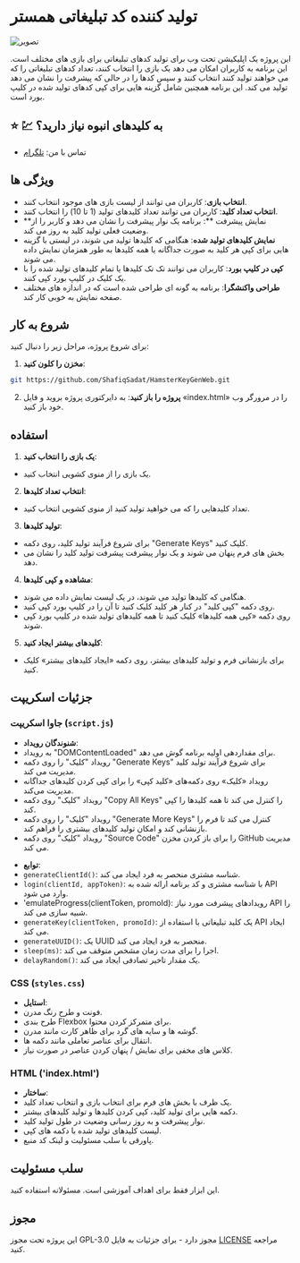 # تولید کننده کد تبلیغاتی همستر
![تصویر](https://github.com/user-attachments/assets/454fe5bd-f84c-461b-9d15-f58dcb30fefc)



این پروژه یک اپلیکیشن تحت وب برای تولید کدهای تبلیغاتی برای بازی های مختلف است. این برنامه به کاربران امکان می دهد یک بازی را انتخاب کنند، تعداد کدهای تبلیغاتی را که می خواهند تولید کنند انتخاب کنند و سپس کدها را در حالی که پیشرفت را نشان می دهد تولید می کند. این برنامه همچنین شامل گزینه هایی برای کپی کدهای تولید شده در کلیپ بورد است.

## ⭐ 💹 به کلیدهای انبوه نیاز دارید؟
- تماس با من: [تلگرام](https://t.me/salarlotfi1381)

## ویژگی ها

- **انتخاب بازی**: کاربران می توانند از لیست بازی های موجود انتخاب کنند.
- **انتخاب تعداد کلید**: کاربران می توانند تعداد کلیدهای تولید (1 تا 10) را انتخاب کنند.
- **نمایش پیشرفت **: برنامه یک نوار پیشرفت را نشان می دهد و کاربر را از وضعیت فعلی تولید کلید به روز می کند.
- **نمایش کلیدهای تولید شده**: هنگامی که کلیدها تولید می شوند، در لیستی با گزینه هایی برای کپی هر کلید به صورت جداگانه یا همه کلیدها به طور همزمان نمایش داده می شوند.
- **کپی در کلیپ بورد**: کاربران می توانند تک تک کلیدها یا تمام کلیدهای تولید شده را با یک کلیک در کلیپ بورد کپی کنند.
- **طراحی واکنشگرا**: برنامه به گونه ای طراحی شده است که در اندازه های مختلف صفحه نمایش به خوبی کار کند.

## شروع به کار

برای شروع پروژه، مراحل زیر را دنبال کنید:

1. **مخزن را کلون کنید**:
 ```sh
git https://github.com/ShafiqSadat/HamsterKeyGenWeb.git
 ```

2. **پروژه را باز کنید**:
 به دایرکتوری پروژه بروید و فایل «index.html» را در مرورگر وب خود باز کنید.

## استفاده

1. **یک بازی را انتخاب کنید**:
 - یک بازی را از منوی کشویی انتخاب کنید.

2. **انتخاب تعداد کلیدها**:
 - تعداد کلیدهایی را که می خواهید تولید کنید از منوی کشویی انتخاب کنید.

3. **تولید کلیدها**:
 - برای شروع فرآیند تولید کلید، روی دکمه "Generate Keys" کلیک کنید.
 - بخش های فرم پنهان می شوند و یک نوار پیشرفت پیشرفت تولید کلید را نشان می دهد.

4. **مشاهده و کپی کلیدها**:
 - هنگامی که کلیدها تولید می شوند، در یک لیست نمایش داده می شوند.
 - روی دکمه "کپی کلید" در کنار هر کلید کلیک کنید تا آن را در کلیپ بورد کپی کنید.
 - روی دکمه «کپی همه کلیدها» کلیک کنید تا همه کلیدهای تولید شده در کلیپ بورد کپی شوند.

5. **کلیدهای بیشتر ایجاد کنید**:
 - برای بازنشانی فرم و تولید کلیدهای بیشتر، روی دکمه «ایجاد کلیدهای بیشتر» کلیک کنید.

## جزئیات اسکریپت


### جاوا اسکریپت (`script.js`)
<div div="rtl">

- **شنوندگان رویداد**:
 - به رویداد "DOMContentLoaded" برای مقداردهی اولیه برنامه گوش می دهد.
 - رویداد "کلیک" را روی دکمه "Generate Keys" برای شروع فرآیند تولید کلید مدیریت می کند.
 - رویداد «کلیک» روی دکمه‌های «کلید کپی» را برای کپی کردن کلیدهای جداگانه مدیریت می‌کند.
 - رویداد "کلیک" روی دکمه "Copy All Keys" را کنترل می کند تا همه کلیدها را کپی کند.
 - رویداد "کلیک" را روی دکمه "Generate More Keys" کنترل می کند تا فرم را بازنشانی کند و امکان تولید کلیدهای بیشتری را فراهم کند.
 - رویداد "کلیک" روی دکمه "Source Code" را برای باز کردن مخزن GitHub مدیریت می کند.
</div>

- **توابع**:
 - `generateClientId()`: شناسه مشتری منحصر به فرد ایجاد می کند.
 - `login(clientId, appToken)`: با شناسه مشتری و کد برنامه ارائه شده به API وارد می شود.
 - 'emulateProgress(clientToken, promoId): رویدادهای پیشرفت مورد نیاز API را شبیه سازی می کند.
 - `generateKey(clientToken, promoId)`: یک کلید تبلیغاتی با استفاده از API ایجاد می کند.
 - `generateUUID()`: یک UUID منحصر به فرد ایجاد می کند.
 - `sleep(ms)`: اجرا را برای مدت زمان مشخص متوقف می کند.
 - `delayRandom()`: یک مقدار تاخیر تصادفی ایجاد می کند.

### CSS (`styles.css`)

- **استایل**:
 - فونت و طرح رنگ مدرن.
 - طرح بندی Flexbox برای متمرکز کردن محتوا.
 - گوشه ها و سایه های گرد برای ظاهر کارت مانند مدرن.
 - انتقال برای عناصر تعاملی مانند دکمه ها.
 - کلاس های مخفی برای نمایش / پنهان کردن عناصر در صورت نیاز.

### HTML ('index.html')

- **ساختار**:
 - یک ظرف با بخش های فرم برای انتخاب بازی و انتخاب تعداد کلید.
 - دکمه هایی برای تولید کلید، کپی کردن کلیدها و تولید کلیدهای بیشتر.
 - نوار پیشرفت و به روز رسانی وضعیت در طول تولید کلید.
 - لیست کلیدهای تولید شده با دکمه های کپی.
 - پاورقی با سلب مسئولیت و لینک کد منبع.

## سلب مسئولیت

این ابزار فقط برای اهداف آموزشی است. مسئولانه استفاده کنید.

## مجوز

این پروژه تحت مجوز GPL-3.0 مجوز دارد - برای جزئیات به فایل [LICENSE](LICENSE) مراجعه کنید.
